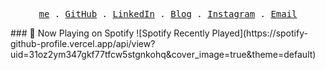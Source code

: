 <p align="center">
  <samp>
    <a href="https://onkarsathe.is-a.dev/">me</a> .
    <a href="https://github.com/onkarsathe007">GitHub</a> .
    <a href="https://www.linkedin.com/in/onkar-sathe-141257231/">LinkedIn</a> .
    <a href="https://medium.com/@onkarsathe96k">Blog</a> .
    <a href="https://www.instagram.com/theonkarsathe/">Instagram</a> .
    <a href="mailto:onkarsathe96k@gmail.com">Email</a>
  </samp>
</p>
### 🎵 Now Playing on Spotify
![Spotify Recently Played](https://spotify-github-profile.vercel.app/api/view?uid=31oz2ym347gkf77tfcw5stgnkohq&cover_image=true&theme=default)
